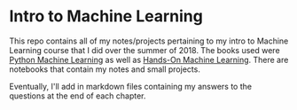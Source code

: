 # Intro to Machine Learning

This repo contains all of my notes/projects pertaining to my intro to Machine
Learning course that I did over the summer of 2018. The books used were [Python
Machine
Learning](https://www.amazon.com/Python-Machine-Learning-Sebastian-Raschka-ebook/dp/B00YSILNL0/ref=sr_1_6?ie=UTF8&qid=1536489146&sr=8-6&keywords=python+machine+learning)
as well as [Hands-On Machine
Learning](https://www.amazon.com/Hands-Machine-Learning-Scikit-Learn-TensorFlow/dp/1491962291/ref=sr_1_4?ie=UTF8&qid=1536489146&sr=8-4&keywords=python+machine+learning).
There are notebooks that contain my notes and small projects.

Eventually, I'll add in markdown files containing my answers to the questions
at the end of each chapter.
